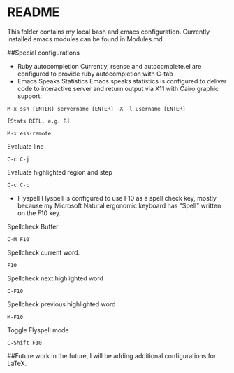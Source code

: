 # README

This folder contains my local bash and emacs configuration. Currently installed emacs modules can be found in Modules.md

##Special configurations
* Ruby autocompletion
Currently, rsense and autocomplete.el are configured to provide ruby autocompletion with C-tab
* Emacs Speaks Statistics
Emacs speaks statistics is configured to deliver code to interactive server and return output via X11 with Cairo graphic support:


```
M-x ssh [ENTER] servername [ENTER] -X -l username [ENTER]
```

```
[Stats REPL, e.g. R]
```

```
M-x ess-remote
```

Evaluate line
```
C-c C-j
```

Evaluate highlighted region and step
```
C-c C-c
```


* Flyspell
Flyspell is configured to use F10 as a spell check key, mostly because my
Microsoft Natural ergonomic keyboard has "Spell" written on the F10 key.

Spellcheck Buffer
```
C-M F10
```

Spellcheck current word.
```
F10
```

Spellcheck next highlighted word
```
C-F10
```

Spellcheck previous highlighted word
```
M-F10
```

Toggle Flyspell mode
```
C-Shift F10
```

##Future work
In the future, I will be adding additional configurations for LaTeX.

